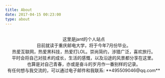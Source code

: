 ```yaml
---
title: About
date: 2017-04-15 00:23:00
type: about
---
```


<br>

<center>这里是jant的个人站点

<center>目前就读于重庆邮电大学，将于今年7月份毕业。

<center>热爱互联网，热爱黑科技，热爱打LOL。崇尚简约，涉猎广泛，喜欢旅行。

<center>平时会将自己对技术的成长，生活的感慨，以及沿途的风景都分享在这里。

<center>也算是对自己青春，亦或是奋斗的岁月作一番别样的记录。

<center>有任何想与我交流的，可以通过电子邮件和我联系: **495509046@qq.com** 




